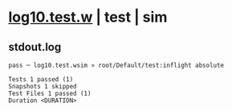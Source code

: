 # [log10.test.w](../../../../../../tests/sdk_tests/math/log10.test.w) | test | sim

## stdout.log
```log
pass ─ log10.test.wsim » root/Default/test:inflight absolute

Tests 1 passed (1)
Snapshots 1 skipped
Test Files 1 passed (1)
Duration <DURATION>
```

